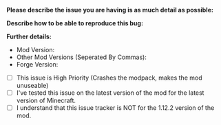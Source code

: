 <!-- 
  This issue tracker is not for the 1.12.2 port of the mod. Please go to [the forums](http://millenaire.org/forum/) to submit any issues for the 1.12.2 port.
  Please ensure that when submitting a bug report that you are using a version above 1.8.9. 
    1.7.10 is no longer supported.
  If you need help with installation or usage, please contact us on our Discord instead.
  Only submit issues if they are an issue with the mod itself. If it's a technic launcher issue, 
    please use the Technic discord and the likewise for other platforms.
-->
**Please describe the issue you are having is as much detail as possible:**


**Describe how to be able to reproduce this bug:**


<!--
  Please include the mod version and the forge version before submitting an issue. 
    This helps us identify if mods are platform specific.
  Example:
    Mod Version: 7.0.0-b1
    Other Mod Versions: 7.0.0-b2, 7.0.0-b3
    Forge Version: 1.12.2-14.23.1.2582
-->
**Further details:**
- Mod Version:
- Other Mod Versions (Seperated By Commas): 
- Forge Version: 
<!--
  If any of the below apply to you, please check the checkboxes by changing the [ ] to an [x].
  Please do not edit the text after the checkbox.
  It's not a requirement to test your bug in the latest version of the mod, but if possible please
    do so, as it helps us identify issues in other versions aswell.
-->
- [ ] This issue is High Priority (Crashes the modpack, makes the mod unuseable)
- [ ] I've tested this issue on the latest version of the mod for the latest version of Minecraft.
- [ ] I understand that this issue tracker is NOT for the 1.12.2 version of the mod.
